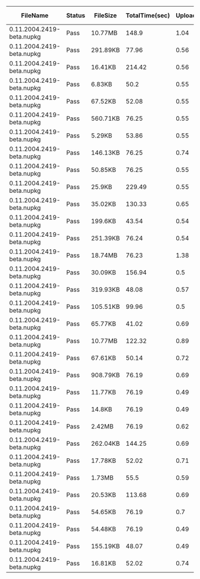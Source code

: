  | FileName                  | Status | FileSize | TotalTime(sec) | Upload(sec) | Submit(sec) | SignWait(sec) | Retry Count | 
 |---------------------------|--------|----------|----------------|-------------|-------------|---------------|-------------|
 | 0.11.2004.2419-beta.nupkg | Pass   | 10.77MB  | 148.9          | 1.04        | 0.5         | 146.94        | 0           | 
 | 0.11.2004.2419-beta.nupkg | Pass   | 291.89KB | 77.96          | 0.56        | 0.39        | 76.03         | 0           | 
 | 0.11.2004.2419-beta.nupkg | Pass   | 16.41KB  | 214.42         | 0.56        | 0.34        | 212.49        | 0           | 
 | 0.11.2004.2419-beta.nupkg | Pass   | 6.83KB   | 50.2           | 0.55        | 0.47        | 48.28         | 0           | 
 | 0.11.2004.2419-beta.nupkg | Pass   | 67.52KB  | 52.08          | 0.55        | 0.41        | 50.16         | 0           | 
 | 0.11.2004.2419-beta.nupkg | Pass   | 560.71KB | 76.25          | 0.55        | 0.38        | 74.33         | 0           | 
 | 0.11.2004.2419-beta.nupkg | Pass   | 5.29KB   | 53.86          | 0.55        | 0.38        | 51.94         | 0           | 
 | 0.11.2004.2419-beta.nupkg | Pass   | 146.13KB | 76.25          | 0.74        | 0.37        | 74.33         | 0           | 
 | 0.11.2004.2419-beta.nupkg | Pass   | 50.85KB  | 76.25          | 0.55        | 0.44        | 74.33         | 0           | 
 | 0.11.2004.2419-beta.nupkg | Pass   | 25.9KB   | 229.49         | 0.55        | 0.36        | 227.57        | 0           | 
 | 0.11.2004.2419-beta.nupkg | Pass   | 35.02KB  | 130.33         | 0.65        | 0.37        | 128.42        | 0           | 
 | 0.11.2004.2419-beta.nupkg | Pass   | 199.6KB  | 43.54          | 0.54        | 0.36        | 41.63         | 0           | 
 | 0.11.2004.2419-beta.nupkg | Pass   | 251.39KB | 76.24          | 0.54        | 0.47        | 74.33         | 0           | 
 | 0.11.2004.2419-beta.nupkg | Pass   | 18.74MB  | 76.23          | 1.38        | 0.39        | 74.33         | 0           | 
 | 0.11.2004.2419-beta.nupkg | Pass   | 30.09KB  | 156.94         | 0.5         | 0.44        | 155.08        | 0           | 
 | 0.11.2004.2419-beta.nupkg | Pass   | 319.93KB | 48.08          | 0.57        | 0.45        | 46.21         | 0           | 
 | 0.11.2004.2419-beta.nupkg | Pass   | 105.51KB | 99.96          | 0.5         | 0.35        | 98.1          | 0           | 
 | 0.11.2004.2419-beta.nupkg | Pass   | 65.77KB  | 41.02          | 0.69        | 0.37        | 39.15         | 0           | 
 | 0.11.2004.2419-beta.nupkg | Pass   | 10.77MB  | 122.32         | 0.89        | 0.4         | 120.45        | 0           | 
 | 0.11.2004.2419-beta.nupkg | Pass   | 67.61KB  | 50.14          | 0.72        | 0.33        | 48.28         | 0           | 
 | 0.11.2004.2419-beta.nupkg | Pass   | 908.79KB | 76.19          | 0.69        | 0.37        | 74.33         | 0           | 
 | 0.11.2004.2419-beta.nupkg | Pass   | 11.77KB  | 76.19          | 0.49        | 0.37        | 74.33         | 0           | 
 | 0.11.2004.2419-beta.nupkg | Pass   | 14.8KB   | 76.19          | 0.49        | 0.39        | 74.33         | 0           | 
 | 0.11.2004.2419-beta.nupkg | Pass   | 2.42MB   | 76.19          | 0.62        | 0.38        | 74.33         | 0           | 
 | 0.11.2004.2419-beta.nupkg | Pass   | 262.04KB | 144.25         | 0.69        | 0.36        | 142.38        | 0           | 
 | 0.11.2004.2419-beta.nupkg | Pass   | 17.78KB  | 52.02          | 0.71        | 0.29        | 50.16         | 0           | 
 | 0.11.2004.2419-beta.nupkg | Pass   | 1.73MB   | 55.5           | 0.59        | 0.37        | 53.64         | 0           | 
 | 0.11.2004.2419-beta.nupkg | Pass   | 20.53KB  | 113.68         | 0.69        | 0.37        | 111.82        | 0           | 
 | 0.11.2004.2419-beta.nupkg | Pass   | 54.65KB  | 76.19          | 0.7         | 0.46        | 74.33         | 0           | 
 | 0.11.2004.2419-beta.nupkg | Pass   | 54.48KB  | 76.19          | 0.49        | 0.43        | 74.33         | 0           | 
 | 0.11.2004.2419-beta.nupkg | Pass   | 155.19KB | 48.07          | 0.49        | 0.35        | 46.21         | 0           | 
 | 0.11.2004.2419-beta.nupkg | Pass   | 16.81KB  | 52.02          | 0.74        | 0.51        | 50.16         | 0           | 
